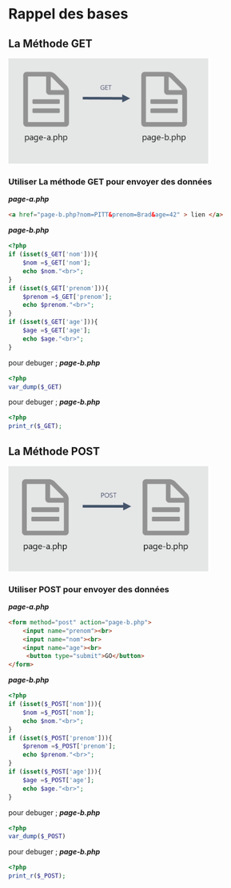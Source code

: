 # Rappel des bases


## La Méthode GET
<img src="../img/module-1/03-get.png" width="400">


### Utiliser La méthode GET pour envoyer des données
***page-a.php***
```html
<a href="page-b.php?nom=PITT&prenom=Brad&age=42" > lien </a>
```

***page-b.php***
```php
<?php
if (isset($_GET['nom'])){
    $nom =$_GET['nom'];
    echo $nom."<br>";
}
if (isset($_GET['prenom'])){
    $prenom =$_GET['prenom'];
    echo $prenom."<br>";
}
if (isset($_GET['age'])){
    $age =$_GET['age'];
    echo $age."<br>";
}
```

pour debuger ;
***page-b.php***
```php
<?php
var_dump($_GET)
```

pour debuger ;
***page-b.php***
```php
<?php
print_r($_GET);
```

## La Méthode POST
<img src="../img/module-1/04-post.png" width="400">


### Utiliser POST pour envoyer des données
***page-a.php***
```html
<form method="post" action="page-b.php">
    <input name="prenom"><br>
    <input name="nom"><br>
    <input name="age"><br>
     <button type="submit">GO</button>
</form>
```

***page-b.php***
```php
<?php
if (isset($_POST['nom'])){
    $nom =$_POST['nom'];
    echo $nom."<br>";
}
if (isset($_POST['prenom'])){
    $prenom =$_POST['prenom'];
    echo $prenom."<br>";
}
if (isset($_POST['age'])){
    $age =$_POST['age'];
    echo $age."<br>";
}
```

pour debuger ;
***page-b.php***
```php
<?php
var_dump($_POST)
```

pour debuger ;
***page-b.php***
```php
<?php
print_r($_POST);
```
